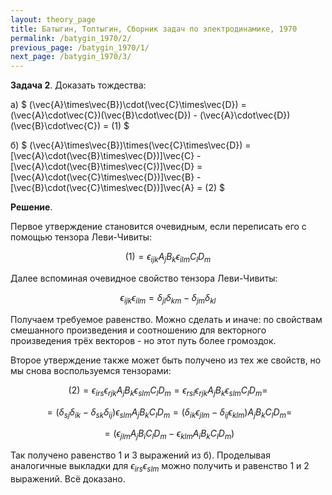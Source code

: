 ```yaml
---
layout: theory_page
title: Батыгин, Топтыгин, Сборник задач по электродинамике, 1970
permalink: /batygin_1970/2/
previous_page: /batygin_1970/1/
next_page: /batygin_1970/3/
---
```


**Задача 2**. Доказать тождества:

а) 
$
(\vec{A}\times\vec{B})\cdot(\vec{C}\times\vec{D}) = (\vec{A}\cdot\vec{C})(\vec{B}\cdot\vec{D}) - (\vec{A}\cdot\vec{D})(\vec{B}\cdot\vec{C}) = (1)
$

б) 
$
(\vec{A}\times\vec{B})\times(\vec{C}\times\vec{D}) = [\vec{A}\cdot(\vec{B}\times\vec{D})]\vec{C} - [\vec{A}\cdot(\vec{B}\times\vec{C})]\vec{D} = [\vec{A}\cdot(\vec{C}\times\vec{D})]\vec{B} - [\vec{B}\cdot(\vec{C}\times\vec{D})]\vec{A} = (2)
$

**Решение**.

Первое утверждение становится очевидным, если переписать его с помощью тензора Леви-Чивиты:

$$
(1) = \epsilon_{ijk} A_j B_k \epsilon_{ilm} C_l D_m
$$

Далее вспоминая очевидное свойство тензора Леви-Чивиты:

$$
\epsilon_{ijk} \epsilon_{ilm} = \delta_{jl}\delta_{km} - \delta_{jm}\delta_{kl}
$$

Получаем требуемое равенство. Можно сделать и иначе: по свойствам смешанного произведения и соотношению для векторного произведения трёх векторов - но этот путь более громоздок.

Второе утверждение также может быть получено из тех же свойств, но мы снова воспользуемся тензорами:

$$
(2) = \epsilon_{irs} \epsilon_{rjk} A_j B_k \epsilon_{slm} C_l D_m = \epsilon_{rsi} \epsilon_{rjk} A_j B_k \epsilon_{slm} C_l D_m =
$$

$$ 
= (\delta_{sj}\delta_{ik} - \delta_{sk}\delta_{ij}) \epsilon_{slm} A_j B_k C_l D_m = (\delta_{ik} \epsilon_{jlm} - \delta_{ij} \epsilon_{klm})  A_j B_k C_l D_m = 
$$

$$
= (\epsilon_{jlm} A_j B_i C_l D_m - \epsilon_{klm} A_i B_k C_l D_m)  
$$

Так получено равенство 1 и 3 выражений из б). Проделывая аналогичные выкладки для $\epsilon_{irs} \epsilon_{slm}$ можно получить и равенство 1 и 2 выражений. Всё доказано.